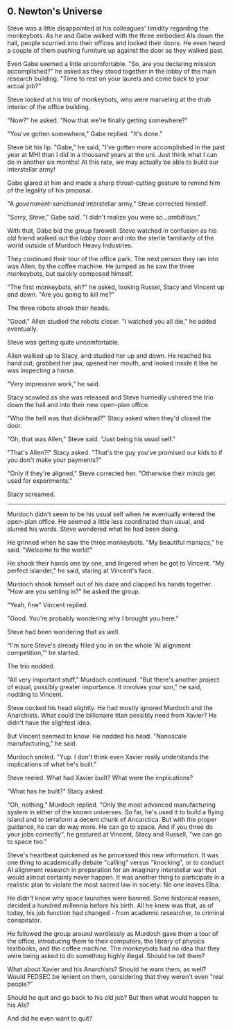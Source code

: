 ## 0. Newton's Universe

Steve was a little disappointed at his colleagues' timidity regarding the monkeybots. As he and Gabe walked with the three embodied AIs down the hall, people scurried into their offices and locked their doors. He even heard a couple of them pushing furniture up against the door as they walked past.

Even Gabe seemed a little uncomfortable. "So, are you declaring mission accomplished?" he asked as they stood together in the lobby of the main research building. "Time to rest on your laurels and come back to your actual job?"

Steve looked at his trio of monkeybots, who were marveling at the drab interior of the office building.

"Now?" he asked. "Now that we're finally getting somewhere?"

"You've gotten somewhere," Gabe replied. "It's done."

Steve bit his lip. "Gabe," he said, "I've gotten more accomplished in the past year at MHI than I did in a thousand years at the uni. Just think what I can do in another six months! At this rate, we may actually be able to build our interstellar army!

Gabe glared at him and made a sharp throat-cutting gesture to remind him of the legality of his proposal.

"A _government-sanctioned_ interstellar army," Steve corrected himself.

"Sorry, Steve," Gabe said. "I didn't realize you were so..._ambitious_."

With that, Gabe bid the group farewell. Steve watched in confusion as his old friend walked out the lobby door and into the sterile familiarity of the world outside of Murdoch Heavy Industries.

They continued their tour of the office park. The next person they ran into was Allen, by the coffee machine. He jumped as he saw the three monkeybots, but quickly composed himself.

"The first monkeybots, eh?" he asked, looking Russel, Stacy and Vincent up and down. "Are you going to kill me?"

The three robots shook their heads.

"Good." Allen studied the robots closer. "I watched you all die," he added eventually.

Steve was getting quite uncomfortable.

Allen walked up to Stacy, and studied her up and down. He reached his hand out, grabbed her jaw, opened her mouth, and looked inside it like he was inspecting a horse.

"Very impressive work," he said.

Stacy scowled as she was released and Steve hurriedly ushered the trio down the hall and into their new open-plan office.

"Who the hell was that dickhead?" Stacy asked when they'd closed the door.

"Oh, that was Allen," Steve said. "Just being his usual self."

"That's Allen?!" Stacy asked. "That's the guy you've promised our kids to if you don't make your payments?"

"Only if they're aligned," Steve corrected her. "Otherwise their minds get used for experiments."

Stacy screamed.

---

Murdoch didn't seem to be his usual self when he eventually entered the open-plan office. He seemed a little less coordinated than usual, and slurred his words. Steve wondered what he had been doing.

He grinned when he saw the three monkeybots. "My beautiful maniacs," he said. "Welcome to the world!"

He shook their hands one by one, and lingered when he got to Vincent. "My perfect islander," he said, staring at Vincent's face.

Murdoch shook himself out of his daze and clapped his hands together. "How are you settling in?" he asked the group.

"Yeah, fine" Vincent replied.

"Good. You're probably wondering why I brought you here."

Steve had been wondering that as well.

"I'm sure Steve's already filled you in on the whole 'AI alignment competition,'" he started.

The trio nodded.

"All very important stuff," Murdoch continued. "But there's another project of equal, possibly greater importance. It involves your son," he said, nodding to Vincent.

Steve cocked his head slightly. He had mostly ignored Murdoch and the Anarchists. What could the billionaire titan possibly need from Xavier? He didn't have the slightest idea.

But Vincent seemed to know. He nodded his head. "Nanoscale manufacturing," he said.

Murdoch smiled. "Yup. I don't think even Xavier really understands the implications of what he's built." 

Steve reeled. What had Xavier built? What were the implications?

"What has he built?" Stacy asked.

"Oh, nothing," Murdoch replied. "Only the most advanced manufacturing system in either of the known universes. So far, he's used it to build a flying island and to terraform a decent chunk of Ancarctica. But with the proper guidance, he can do way more. He can go to space. And if you three do your jobs correctly", he gestured at Vincent, Stacy and Russell, "we can go to space too."

Steve's heartbeat quickened as he processed this new information. It was one thing to academically debate "calling" versus "knocking", or to conduct AI alignment research in preparation for an imaginary interstellar war that would almost certainly never happen. It was another thing to participate in a realistic plan to violate the most sacred law in society: No one leaves Elba.

He didn't know why space launches were banned. Some historical reason, decided a hundred millennia before his birth. All he knew was that, as of today, his job function had changed - from academic researcher, to criminal conspirator.

He followed the group around wordlessly as Murdoch gave them a tour of the office, introducing them to their computers, the library of physics textbooks, and the coffee machine. The monkeybots had no idea that they were being asked to do something highly illegal. Should he tell them?

What about Xavier and his Anarchists? Should he warn them, as well? Would FEDSEC be lenient on them, considering that they weren't even "real people?"

Should he quit and go back to his old job? But then what would happen to his AIs?

And did he even want to quit?
